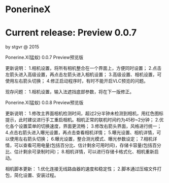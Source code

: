 # PonerineX
# Current release: Preview 0.0.7
by stgvr @ 2015

Ponerine.X(猛蚁) 0.0.7 Preview预览版

更新说明：
1.相机设置，将所有相机整合在一个界面上，方便同时设置；
2.点击左箭头进入高级设置，再点击左箭头进入相机设置；
3.高级设置、相机设置，可使用左右箭头切换；
4.修正启动程序时，有时不能开启VLC预览的问题。

现存问题：
1.相机设置，输入法遮挡底部参数，将在下一版修正。

Ponerine.X(猛蚁) 0.0.8 Preview预览版

更新说明：
1.修改主界面相机检测时间，超过2分半钟未检测到相机，用红色图标提示，此时建议进行手工重启相机。相机正常的联机时间约为45秒~2分钟；
2.优化各个设置菜单的切换速度，界面更流畅；
3.修改右箭头界面，风格进行统一；
4.点击右箭头进入曝光设置，再点击查看相机详情；
5.曝光设置、相机详情，可以使用左右箭头切换；
6.曝光设置，整合测光模式、曝光参数设定；
7.相机详情，可以查看可用电量(包括百分比、估计剩余可用时间)，存储卡容量(包括百分比、估计剩余可录制时间)；
8.相机详情，可以进行存储卡格式化、相机重新启动。

相机脚本更新：
1.优化连接无线路由器的速度和稳定性；
2.脚本通过压缩文件打包，简化设置、安装过程。
